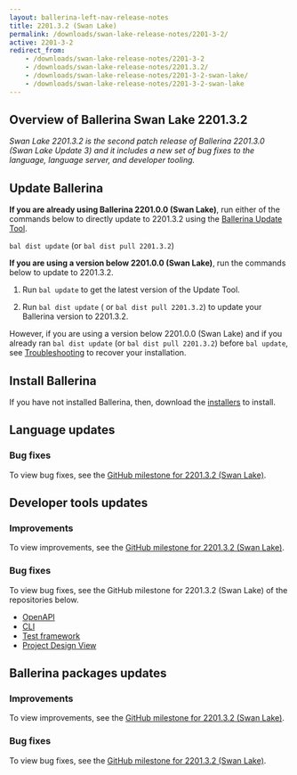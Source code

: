 ```yaml
---
layout: ballerina-left-nav-release-notes
title: 2201.3.2 (Swan Lake) 
permalink: /downloads/swan-lake-release-notes/2201-3-2/
active: 2201-3-2
redirect_from: 
    - /downloads/swan-lake-release-notes/2201-3-2
    - /downloads/swan-lake-release-notes/2201.3.2/
    - /downloads/swan-lake-release-notes/2201-3-2-swan-lake/
    - /downloads/swan-lake-release-notes/2201-3-2-swan-lake
---
```


## Overview of Ballerina Swan Lake 2201.3.2

<em>Swan Lake 2201.3.2 is the second patch release of Ballerina 2201.3.0 (Swan Lake Update 3) and it includes a new set of bug fixes to the language, language server, and developer tooling.</em>

## Update Ballerina

**If you are already using Ballerina 2201.0.0 (Swan Lake)**, run either of the commands below to directly update to 2201.3.2 using the [Ballerina Update Tool](/learn/bal-command/update-tool/).

`bal dist update` (or `bal dist pull 2201.3.2`)

**If you are using a version below 2201.0.0 (Swan Lake)**, run the commands below to update to 2201.3.2.

1. Run `bal update` to get the latest version of the Update Tool.

2. Run `bal dist update` ( or `bal dist pull 2201.3.2`) to update your Ballerina version to 2201.3.2.

However, if you are using a version below 2201.0.0 (Swan Lake) and if you already ran `bal dist update` (or `bal dist pull 2201.3.2`) before `bal update`, see [Troubleshooting](/downloads/swan-lake-release-notes/swan-lake-2201.0.0#troubleshooting) to recover your installation.

## Install Ballerina

If you have not installed Ballerina, then, download the [installers](/downloads/#swanlake) to install.

## Language updates

### Bug fixes

To view bug fixes, see the [GitHub milestone for 2201.3.2 (Swan Lake)](https://github.com/ballerina-platform/ballerina-lang/issues?q=is%3Aissue+label%3AType%2FBug+is%3Aclosed+milestone%3A2201.3.2+label%3ATeam%2FCompilerFE).

## Developer tools updates

### Improvements

To view improvements, see the [GitHub milestone for 2201.3.2 (Swan Lake)](https://github.com/ballerina-platform/ballerina-lang/issues?q=is%3Aissue+label%3AArea%2FCLI+is%3Aclosed+milestone%3A2201.3.2+label%3AType%2FImprovement+).

### Bug fixes
To view bug fixes, see the GitHub milestone for 2201.3.2 (Swan Lake) of the repositories below.

- [OpenAPI](https://github.com/ballerina-platform/openapi-tools/issues?q=is%3Aissue+milestone%3A%22Swan+Lake+2201.3.2%22+is%3Aclosed)
- [CLI](https://github.com/ballerina-platform/ballerina-lang/issues?q=is%3Aissue+label%3AArea%2FCLI+is%3Aclosed+milestone%3A2201.3.2+label%3AType%2FBug+)
- [Test framework](https://github.com/ballerina-platform/ballerina-lang/issues?q=is%3Aissue+label%3AArea%2FTestFramework+is%3Aclosed+milestone%3A2201.3.2+label%3AType%2FBug+)
- [Project Design View](https://github.com/ballerina-platform/ballerina-lang/issues?q=is%3Aissue+label%3AArea%2FProjectDesignTool+is%3Aclosed+milestone%3A2201.3.2+label%3AType%2FBug+)

## Ballerina packages updates

### Improvements

To view improvements, see the [GitHub milestone for 2201.3.2 (Swan Lake)](https://github.com/ballerina-platform/ballerina-lang/issues?q=is%3Aissue+label%3AArea%2FProjectAPI+is%3Aclosed+milestone%3A2201.3.2+label%3AType%2FImprovement+).

### Bug fixes

To view bug fixes, see the [GitHub milestone for 2201.3.2 (Swan Lake)](https://github.com/ballerina-platform/ballerina-lang/issues?q=is%3Aissue+label%3AArea%2FProjectAPI+is%3Aclosed+milestone%3A2201.3.2+label%3AType%2FBug+).

